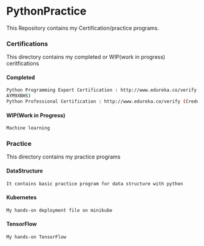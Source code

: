 # PythonPractice

This Repository contains my Certification/practice programs.

### Certifications
This directory contains my completed or WIP(work in progress) ceritfications

#### Completed 

```bash
Python Programming Expert Certification : http://www.edureka.co/verify (Credential:
AYM9XBHS)
Python Professional Certification : http://www.edureka.co/verify (Credential: X27634HN)
```

#### WIP(Work in Progress) 

```bash
Machine learning
```

### Practice
This directory contains my practice programs

#### DataStructure 

```bash
It contains basic practice program for data structure with python 
```

#### Kubernetes

```bash
My hands-on deployment file on minikube
```

#### TensorFlow

```bash
My hands-on TensorFlow
```
